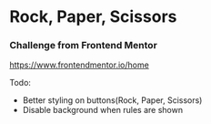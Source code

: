# Rock, Paper, Scissors

### Challenge from Frontend Mentor

https://www.frontendmentor.io/home

Todo:
- Better styling on buttons(Rock, Paper, Scissors)
- Disable background when rules are shown



